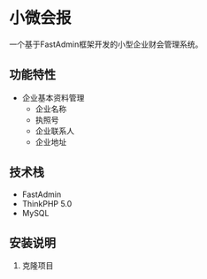 # 小微会报

一个基于FastAdmin框架开发的小型企业财会管理系统。

## 功能特性

- 企业基本资料管理
  - 企业名称
  - 执照号
  - 企业联系人
  - 企业地址

## 技术栈

- FastAdmin
- ThinkPHP 5.0
- MySQL

## 安装说明

1. 克隆项目